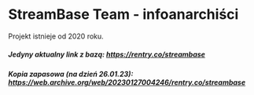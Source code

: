 # StreamBase Team - infoanarchiści

Projekt istnieje od 2020 roku.

##### Jedyny aktualny link z bazą: https://rentry.co/streambase
##### Kopia zapasowa (na dzień 26.01.23): https://web.archive.org/web/20230127004246/rentry.co/streambase
